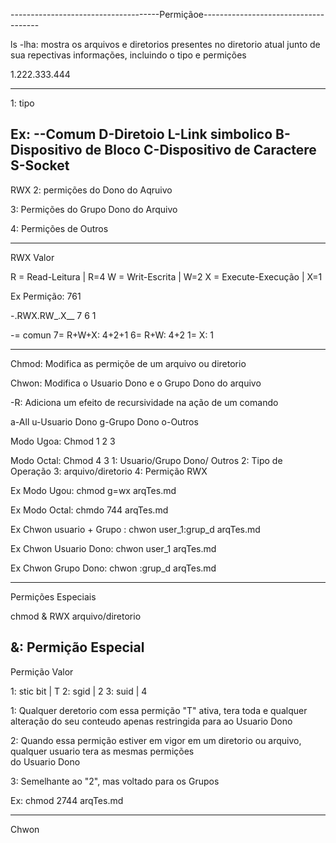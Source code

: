 -------------------------------------Permiçãoe-------------------------------------

ls -lha: mostra os arquivos e diretorios presentes no diretorio atual junto de sua
repectivas informações, incluindo o tipo e permições

1.222.333.444

-----------------------------------------------
1: tipo

Ex: --Comum
    D-Diretoio
    L-Link simbolico
    B-Dispositivo de Bloco
    C-Dispositivo de Caractere
    S-Socket
-----------------------------------------------
RWX
2: permições do Dono do Aqruivo

3: Permições do Grupo Dono do Arquivo

4: Permições de Outros
_______________________________________________

RWX                    Valor

R = Read-Leitura     | R=4
W = Writ-Escrita     | W=2
X = Execute-Execução | X=1

Ex Permição: 761

-.RWX.RW_.X__
  7   6	  1

-= comun
7= R+W+X: 4+2+1
6= R+W: 4+2
1= X: 1  

-----------------------------------------------

Chmod: Modifica as permiçõe de um arquivo ou diretorio 

Chwon: Modifica o Usuario Dono e o Grupo Dono do arquivo

-R: Adiciona um efeito de recursividade na ação de um comando

a-All
u-Usuario Dono
g-Grupo Dono
o-Outros

Modo Ugoa: Chmod 1 2 3

Modo Octal: Chmod 4 3
1: Usuario/Grupo Dono/ Outros
2: Tipo de Operação
3: arquivo/diretorio
4: Permição RWX

Ex Modo Ugou: chmod g=wx arqTes.md

Ex Modo Octal: chmdo 744 arqTes.md

Ex Chwon usuario + Grupo : chwon user_1:grup_d arqTes.md

Ex Chwon Usuario Dono: chwon user_1 arqTes.md

Ex Chwon Grupo Dono: chwon :grup_d arqTes.md

-----------------------------------------------
Permições Especiais

chmod & RWX arquivo/diretorio

&: Permição Especial   
-----------------------------------------------
Permição	  Valor

1: stic bit	| T
2: sgid		| 2
3: suid		| 4

1: Qualquer deretorio com essa permição "T" ativa,
   tera toda e qualquer alteração do seu conteudo
   apenas restringida para ao Usuario Dono

2: Quando essa permição estiver em vigor em um diretorio
   ou arquivo, qualquer usuario tera as mesmas permições  
   do Usuario Dono 

3: Semelhante ao "2", mas voltado para os Grupos

Ex: chmod 2744 arqTes.md
 

_______________________________________________


Chwon
